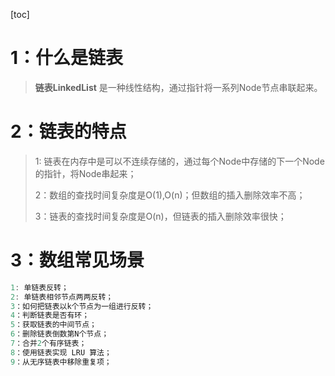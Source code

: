 [toc]
# 1：什么是链表
>**链表LinkedList** 是一种线性结构，通过指针将一系列Node节点串联起来。

# 2：链表的特点
>1: 链表在内存中是可以不连续存储的，通过每个Node中存储的下一个Node的指针，将Node串起来；
>
>2：数组的查找时间复杂度是O(1),O(n)；但数组的插入删除效率不高；
>
>3：链表的查找时间复杂度是O(n)，但链表的插入删除效率很快；

# 3：数组常见场景
```go
1: 单链表反转；
2: 单链表相邻节点两两反转；
3：如何把链表以k个节点为一组进行反转；
4：判断链表是否有环；
5：获取链表的中间节点；
6：删除链表倒数第N个节点；
7：合并2个有序链表；
8：使用链表实现 LRU 算法；
9：从无序链表中移除重复项；
```
